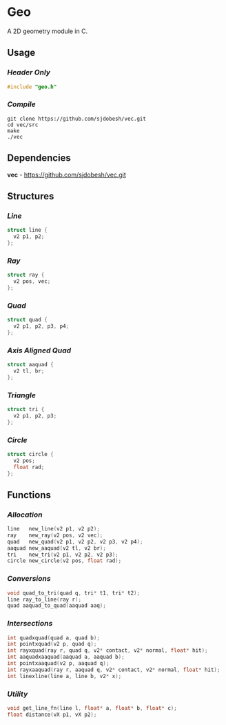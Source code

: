 # **Geo**
A 2D geometry module in C.

## Usage
### _Header Only_
```c
#include "geo.h"
```
### _Compile_
```
git clone https://github.com/sjdobesh/vec.git
cd vec/src
make
./vec
```

## Dependencies
**vec** - https://github.com/sjdobesh/vec.git

## Structures

### _Line_
```c
struct line {
  v2 p1, p2;
};
```
### _Ray_
```c
struct ray {
  v2 pos, vec;
};
```
### _Quad_
```c
struct quad {
  v2 p1, p2, p3, p4;
};
```
### _Axis Aligned Quad_
```c
struct aaquad {
  v2 tl, br;
};
```
### _Triangle_
```c
struct tri {
  v2 p1, p2, p3;
};
```
### _Circle_
```c
struct circle {
  v2 pos;
  float rad;
};
```

## Functions

### _Allocation_
```c
line   new_line(v2 p1, v2 p2);
ray    new_ray(v2 pos, v2 vec);
quad   new_quad(v2 p1, v2 p2, v2 p3, v2 p4);
aaquad new_aaquad(v2 tl, v2 br);
tri    new_tri(v2 p1, v2 p2, v2 p3);
circle new_circle(v2 pos, float rad);
```

### _Conversions_
```c
void quad_to_tri(quad q, tri* t1, tri* t2);
line ray_to_line(ray r);
quad aaquad_to_quad(aaquad aaq);
```

### _Intersections_
```c
int quadxquad(quad a, quad b);
int pointxquad(v2 p, quad q);
int rayxquad(ray r, quad q, v2* contact, v2* normal, float* hit);
int aaquadxaaquad(aaquad a, aaquad b);
int pointxaaquad(v2 p, aaquad q);
int rayxaaquad(ray r, aaquad q, v2* contact, v2* normal, float* hit);
int linexline(line a, line b, v2* x);
```

### _Utility_
```c
void get_line_fn(line l, float* a, float* b, float* c);
float distance(vX p1, vX p2);
```
